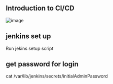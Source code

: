 ## Introduction to CI/CD 

![image](https://user-images.githubusercontent.com/107435692/232263168-5e313482-4b53-4824-88f3-fa2a71cfca66.png)

## jenkins set up

Run jekins setup script

## get password for login

cat /var/lib/jenkins/secrets/initialAdminPassword
 
